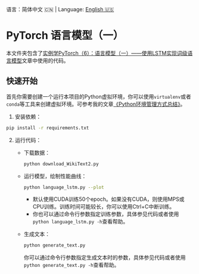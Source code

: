 语言：简体中文 🇨🇳 | Language: [English 🇺🇸](README.en.md)

# PyTorch 语言模型（一）

本文件夹包含了[实例学PyTorch（6）：语言模型（一）——使用LSTM实现词级语言模型](https://jinli.io/p/%E5%AE%9E%E4%BE%8B%E5%AD%A6pytorch6%E8%AF%AD%E8%A8%80%E6%A8%A1%E5%9E%8B%E4%B8%80%E4%BD%BF%E7%94%A8lstm%E5%AE%9E%E7%8E%B0%E8%AF%8D%E7%BA%A7%E8%AF%AD%E8%A8%80%E6%A8%A1%E5%9E%8B/)文章中使用的代码。

## 快速开始

首先你需要创建一个运行本项目的Python虚拟环境，你可以使用`virtualenv`或者`conda`等工具来创建虚拟环境。可参考我的文章[《Python环境管理方式总结》](https://jinli.io/p/python%E7%8E%AF%E5%A2%83%E7%AE%A1%E7%90%86%E6%96%B9%E5%BC%8F%E6%80%BB%E7%BB%93/)。

1. 安装依赖：

```bash
pip install -r requirements.txt
```

2. 运行代码：

    - 下载数据：
    
        ```bash
        python download_WikiText2.py
        ```

    - 运行模型，绘制性能曲线：
    
        ```bash
        python language_lstm.py --plot
        ```

        - 默认使用CUDA训练50个epoch。如果没有CUDA，则使用MPS或CPU训练。训练时间可能较长，你可以使用Ctrl+C中断训练。
        - 你也可以通过命令行参数指定训练参数，具体参见代码或者使用`python language_lstm.py -h`查看帮助。
    
    - 生成文本：
    
        ```bash
        python generate_text.py
        ```

        你可以通过命令行参数指定生成文本时的参数，具体参见代码或者使用`python generate_text.py -h`查看帮助。